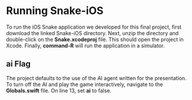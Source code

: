 # Running Snake-iOS
To run the iOS Snake application we developed for this final project, first download the linked Snake-iOS directory.
Next, unzip the directory and double-click on the **Snake.xcodeproj** file. This should open the project in Xcode.
Finally, **command-R** will run the application in a simulator.

## ai Flag
The project defaults to the use of the AI agent written for the presentation. To turn off the AI and play the game interactively, navigate to the **Globals.swift** file. On line 13, set **ai** to false.